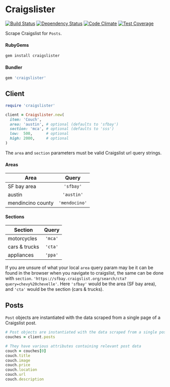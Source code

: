 # Craigslister
[![Build Status](https://travis-ci.org/yago580/craigslister.svg)](https://travis-ci.org/yago580/craigslister)   [![Dependency Status](https://gemnasium.com/yago580/craigslister.svg)](https://gemnasium.com/yago580/craigslister) [![Code Climate](https://codeclimate.com/github/Yago580/craigslister/badges/gpa.svg)](https://codeclimate.com/github/Yago580/craigslister) [![Test Coverage](https://codeclimate.com/github/Yago580/craigslister/badges/coverage.svg)](https://codeclimate.com/github/Yago580/craigslister/coverage)

Scrape Craigslist for `Posts`.
#### RubyGems
```ruby
gem install craigslister
```
#### Bundler
```ruby
gem 'craigslister'
```

## Client
```ruby
require 'craigslister'

client = Craigslister.new(
  item: 'Couch',
  area: 'austin', # optional (defaults to 'sfbay')
  section: 'mca', # optional (defaults to 'sss')
  low:  500,      # optional
  high: 2000,     # optional
)
```

The `area` and `section` parameters must be valid Craigslist url query strings.

#### Areas
| Area              | Query         |
| ----------------- |:-------------:|
| SF bay area       | `'sfbay'`     |
| austin            | `'austin'`    |
| mendincino county | `'mendocino'` |

#### Sections
| Section       | Query        |
| ------------- |:------------:|
| motorcycles   | `'mca'`      |
| cars & trucks | `'cta'`      |
| appliances    | `'ppa'`      |



If you are unsure of what your local `area` query param may be it can be found in the browser when you navigate to craigslist, the same can be done with `section`. `'https://sfbay.craigslist.org/search/cta?query=chevy%20chevelle'`. Here `'sfbay'` would be the area (SF bay area), and `'cta'` would be the section (cars & trucks).

## Posts
`Post` objects are instantiated with the data scraped from a single page of a Craigslist post.
```ruby
# Post objects are instantiated with the data scraped from a single posting on Craigslist
couches = client.posts

# They have various attributes containing relevant post data
couch = couches[0]
couch.title
couch.image
couch.price
couch.location
couch.url
couch.description
```
